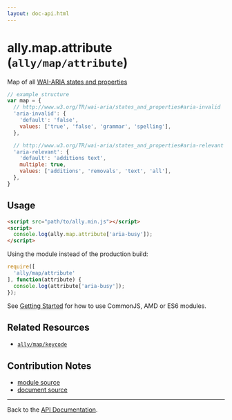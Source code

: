 ```yaml
---
layout: doc-api.html
---
```


# ally.map.attribute (`ally/map/attribute`)

Map of all [WAI-ARIA states and properties](http://www.w3.org/TR/wai-aria/states_and_properties)

```js
// example structure
var map = {
  // http://www.w3.org/TR/wai-aria/states_and_properties#aria-invalid
  'aria-invalid': {
    'default': 'false',
    values: ['true', 'false', 'grammar', 'spelling'],
  },

  // http://www.w3.org/TR/wai-aria/states_and_properties#aria-relevant
  'aria-relevant': {
    'default': 'additions text',
    multiple: true,
    values: ['additions', 'removals', 'text', 'all'],
  },
}
```

## Usage

```html
<script src="path/to/ally.min.js"></script>
<script>
  console.log(ally.map.attribute['aria-busy']);
</script>
```

Using the module instead of the production build:

```js
require([
  'ally/map/attribute'
], function(attribute) {
  console.log(attribute['aria-busy']);
});
```

See [Getting Started](../../getting-started.md) for how to use CommonJS, AMD or ES6 modules.


## Related Resources

* [`ally/map/keycode`](keycode.md)


## Contribution Notes

* [module source](https://github.com/medialize/ally.js/blob/build-modules/src/map/attribute.js)
* [document source](https://github.com/medialize/ally.js/blob/build-modules/docs/api/map/keycode.md)


---

Back to the [API Documentation](../README.md).


